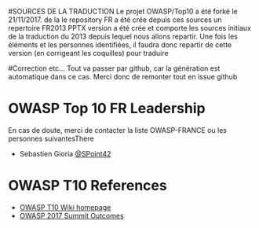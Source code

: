 #SOURCES DE LA TRADUCTION 
Le projet OWASP/Top10 a été forké le 21/11/2017. de la le repository FR a été crée depuis ces sources
un repertoire FR2013 PPTX version a été crée et comporte les sources initiaux de la traduction du 2013 depuis lequel nous allons repartir.
Une fois les éléments et les personnes identifiées, il faudra donc repartir de cette version (en corrigeant les coquilles) pour traduire 

#Correction etc...
Tout va passer par github, car la génération est automatique dans ce cas. Merci donc de remonter tout en issue github

# OWASP Top 10 FR Leadership

En cas de doute, merci de contacter la liste OWASP-FRANCE ou les personnes suivantesThere
* Sebastien Gioria [@SPoint42](https://github.com/Spoint42)

# OWASP T10 References
- [OWASP T10 Wiki homepage](https://www.owasp.org/index.php/Category:OWASP_Top_Ten_Project)
- [OWASP 2017 Summit Outcomes](https://owaspsummit.org/Outcomes/Owasp-Top-10-2017/Owasp-Top-10-2017.html)
